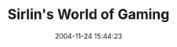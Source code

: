 ---
date: 2004-11-24 15:44:23
link:
  source: delicious
  source_url: https://del.icio.us/roytang
  text: Sirlin's World of Gaming
  url: http://www.sirlin.net/.blog/blog.html
slug: sirlin-s-world-of-gaming
source: delicious
tags:
- blogs
- gamedev
- games
title: Sirlin's World of Gaming
---